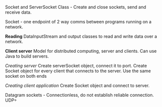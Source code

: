 Socket and ServerSocket Class - Create and close sockets, send and receive data. 

Socket - one endpoint of 2 way comms between programs running on a network.

**Reading**
DataInputStream and output classes to read and write data over a network.

**Client server**
Model for distributed computing, server and clients. 
Can use Java to build servers. 

*Creating server*
Create serverSocket object, connect it to port. 
Create Socket object for every client that connects to the server. 
Use the same socket on both ends

*Creating client application*
Create Socket object and connect to server. 


Datagram sockets - Connectionless, do not establish reliable connection. UDP÷